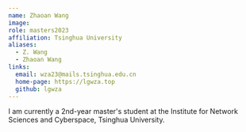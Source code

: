 ```yaml
---
name: Zhaoan Wang
image: 
role: masters2023
affiliation: Tsinghua University
aliases:
  - Z. Wang
  - Zhaoan Wang
links:
  email: wza23@mails.tsinghua.edu.cn
  home-page: https://lgwza.top
  github: lgwza
---
```


I am currently a 2nd-year master's student at the Institute for Network Sciences and Cyberspace, Tsinghua University.
